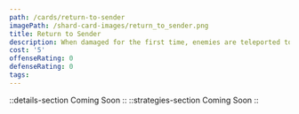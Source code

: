 ```yaml
---
path: /cards/return-to-sender
imagePath: /shard-card-images/return_to_sender.png
title: Return to Sender
description: When damaged for the first time, enemies are teleported to their spawn point.
cost: '5'
offenseRating: 0
defenseRating: 0
tags:
---
```

::details-section
Coming Soon
::
::strategies-section
Coming Soon
::